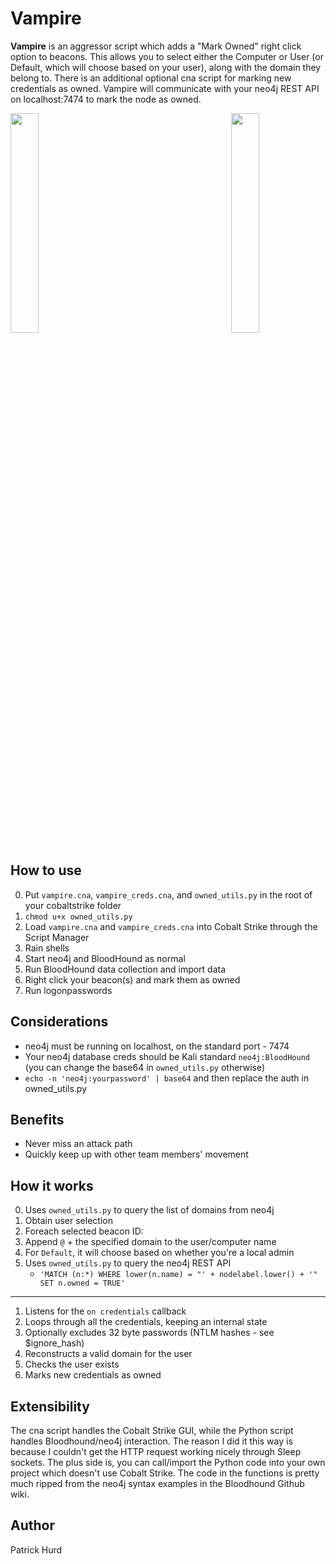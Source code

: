 # Vampire

__Vampire__ is an aggressor script which adds a "Mark Owned" right click option to beacons. This allows you to select either the Computer or User (or Default, which will choose based on your user), along with the domain they belong to. There is an additional optional cna script for marking new credentials as owned. Vampire will communicate with your neo4j REST API on localhost:7474 to mark the node as owned.

<img src="Screen_Shot_2019-04-02_at_3.31.18_PM.png" width="30%" style="float: right"> <img src="Screen_Shot_2019-04-02_at_3.31.54_PM.png" width="30%" style="float: left">
<br style="clear: both">

How to use
---

 0. Put `vampire.cna`, `vampire_creds.cna`, and `owned_utils.py` in the root of your cobaltstrike folder
 1. `chmod u+x owned_utils.py`
 1. Load `vampire.cna` and `vampire_creds.cna` into Cobalt Strike through the Script Manager
 1. Rain shells
 2. Start neo4j and BloodHound as normal
 2. Run BloodHound data collection and import data
 3. Right click your beacon(s) and mark them as owned
 4. Run logonpasswords

Considerations
---

 - neo4j must be running on localhost, on the standard port - 7474
 - Your neo4j database creds should be Kali standard `neo4j:BloodHound` (you can change the base64 in `owned_utils.py` otherwise)
 - `echo -n 'neo4j:yourpassword' | base64` and then replace the auth in owned_utils.py

Benefits
---

 - Never miss an attack path
 - Quickly keep up with other team members' movement

How it works
---

 0. Uses `owned_utils.py` to query the list of domains from neo4j
 1. Obtain user selection
 2. Foreach selected beacon ID:
 3. Append `@` + the specified domain to the user/computer name
 4. For `Default`, it will choose based on whether you're a local admin
 4. Uses `owned_utils.py` to query the neo4j REST API
    - `'MATCH (n:*) WHERE lower(n.name) = "' + nodelabel.lower() + '" SET n.owned = TRUE'`

---
 
 1. Listens for the `on credentials` callback
 1. Loops through all the credentials, keeping an internal state
 1. Optionally excludes 32 byte passwords (NTLM hashes - see $ignore_hash)
 1. Reconstructs a valid domain for the user
 1. Checks the user exists
 1. Marks new credentials as owned

Extensibility
---

The cna script handles the Cobalt Strike GUI, while the Python script handles Bloodhound/neo4j interaction. The reason I did it this way is because I couldn't get the HTTP request working nicely through Sleep sockets. The plus side is, you can call/import the Python code into your own project which doesn't use Cobalt Strike. The code in the functions is pretty much ripped from the neo4j syntax examples in the Bloodhound Github wiki.

Author
---

Patrick Hurd
